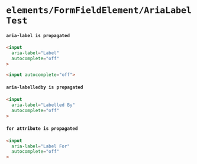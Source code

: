 # `elements/FormFieldElement/AriaLabelTest`

#### `aria-label is propagated`

```html
<input
  aria-label="Label"
  autocomplete="off"
>

```

```html
<input autocomplete="off">

```

#### `aria-labelledby is propagated`

```html
<input
  aria-label="Labelled By"
  autocomplete="off"
>

```

#### `for attribute is propagated`

```html
<input
  aria-label="Label For"
  autocomplete="off"
>

```

